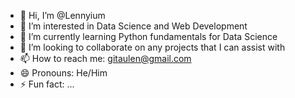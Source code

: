 - 👋 Hi, I’m @Lennyium
- 👀 I’m interested in Data Science and Web Development
- 🌱 I’m currently learning Python fundamentals for Data Science
- 💞️ I’m looking to collaborate on any projects that I can assist with
- 📫 How to reach me: gitaulen@gmail.com
- 😄 Pronouns: He/Him
- ⚡ Fun fact: ...

<!---
Lennyium/Lennyium is a ✨ special ✨ repository because its `README.md` (this file) appears on your GitHub profile.
You can click the Preview link to take a look at your changes.
--->
